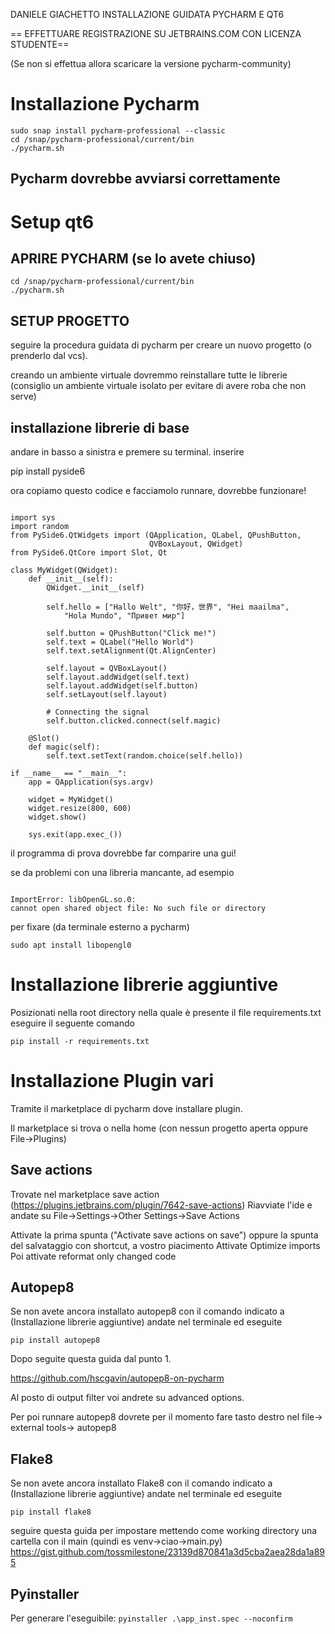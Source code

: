 DANIELE GIACHETTO INSTALLAZIONE GUIDATA PYCHARM E QT6


== EFFETTUARE REGISTRAZIONE SU JETBRAINS.COM CON LICENZA STUDENTE==

(Se non si effettua allora scaricare la versione pycharm-community)

# Installazione Pycharm
```
sudo snap install pycharm-professional --classic
cd /snap/pycharm-professional/current/bin
./pycharm.sh
```

## Pycharm dovrebbe avviarsi correttamente

# Setup qt6

## APRIRE PYCHARM (se lo avete chiuso)
```
cd /snap/pycharm-professional/current/bin
./pycharm.sh
```

## SETUP PROGETTO

seguire la procedura guidata di pycharm per creare un nuovo progetto
(o prenderlo dal vcs).

creando un ambiente virtuale dovremmo reinstallare tutte le librerie 
(consiglio un ambiente virtuale isolato per evitare
di avere roba che non serve)

## installazione librerie di base

andare in basso a sinistra e premere su terminal.
inserire 

pip install pyside6

ora copiamo questo codice e facciamolo runnare, dovrebbe funzionare!

```

import sys
import random
from PySide6.QtWidgets import (QApplication, QLabel, QPushButton,
                               QVBoxLayout, QWidget)
from PySide6.QtCore import Slot, Qt

class MyWidget(QWidget):
    def __init__(self):
        QWidget.__init__(self)

        self.hello = ["Hallo Welt", "你好，世界", "Hei maailma",
            "Hola Mundo", "Привет мир"]

        self.button = QPushButton("Click me!")
        self.text = QLabel("Hello World")
        self.text.setAlignment(Qt.AlignCenter)

        self.layout = QVBoxLayout()
        self.layout.addWidget(self.text)
        self.layout.addWidget(self.button)
        self.setLayout(self.layout)

        # Connecting the signal
        self.button.clicked.connect(self.magic)

    @Slot()
    def magic(self):
        self.text.setText(random.choice(self.hello))

if __name__ == "__main__":
    app = QApplication(sys.argv)

    widget = MyWidget()
    widget.resize(800, 600)
    widget.show()

    sys.exit(app.exec_())
``` 

il programma di prova dovrebbe far comparire una gui!

se da problemi con una libreria mancante, ad esempio

``` 

ImportError: libOpenGL.so.0: 
cannot open shared object file: No such file or directory

``` 

per fixare (da terminale esterno a pycharm)
```
sudo apt install libopengl0
```

# Installazione librerie aggiuntive
Posizionati nella root directory nella quale è presente il file requirements.txt eseguire il seguente comando
```
pip install -r requirements.txt
```

# Installazione Plugin vari



Tramite il marketplace di pycharm dove installare plugin.

Il marketplace si trova o nella home (con nessun progetto aperta oppure File->Plugins)

## Save actions

Trovate nel marketplace save action (https://plugins.jetbrains.com/plugin/7642-save-actions)
Riavviate l'ide e andate su File->Settings->Other Settings->Save Actions

Attivate la prima spunta ("Activate save actions on save") oppure la spunta del salvataggio con shortcut, a vostro piacimento
Attivate Optimize imports
Poi attivate reformat only changed code


## Autopep8

Se non avete ancora installato autopep8 con il comando indicato a (Installazione librerie aggiuntive) andate nel terminale ed eseguite 

```
pip install autopep8

```

Dopo seguite questa guida dal punto 1.

https://github.com/hscgavin/autopep8-on-pycharm

Al posto di output filter voi andrete su advanced options.

Per poi runnare autopep8 dovrete per il momento fare tasto destro nel file-> external tools-> autopep8

## Flake8
Se non avete ancora installato Flake8 con il comando indicato a (Installazione librerie aggiuntive) andate nel terminale ed eseguite

```
pip install flake8
```

seguire questa guida per impostare mettendo come working directory una cartella con il main (quindi es venv->ciao->main.py)
https://gist.github.com/tossmilestone/23139d870841a3d5cba2aea28da1a895

## Pyinstaller
Per generare l'eseguibile: `pyinstaller .\app_inst.spec --noconfirm`
